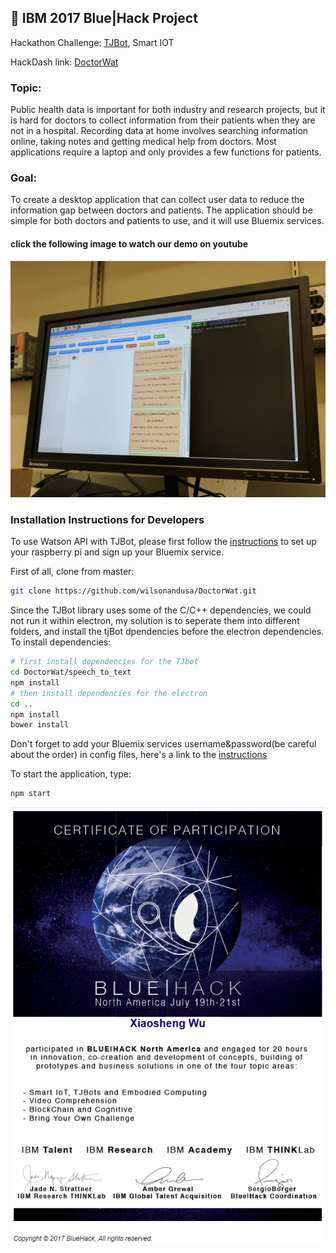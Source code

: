 ## 🤖️ IBM 2017 Blue|Hack Project
 Hackathon Challenge: [TJBot](https://ibmtjbot.github.io), Smart IOT

HackDash link: [DoctorWat](https://hackdash.org/dashboards/bluehackus)
### Topic:
Public health data is important for both industry and research projects, but it is hard for doctors to collect information from their patients when they are not in a hospital. Recording data at home involves searching information online, taking notes and getting medical help from doctors. Most applications require a laptop and only provides a few functions for patients.

### Goal:
 To create a desktop application that can collect user data to reduce the information gap between doctors and patients. The application should be simple for both doctors and patients to use, and it will use Bluemix services.

#### click the following image to watch our demo on youtube
[![IMAGE ALT TEXT HERE](./doctorwat.jpg)](https://www.youtube.com/watch?v=8t4sXKKVstY&t=25s)
### Installation Instructions for Developers
To use Watson API with TJBot, please first follow the [instructions](http://www.instructables.com/id/Use-Your-Voice-to-Control-a-Light-With-Watson/) to set up your raspberry pi and sign up your Bluemix service.

First of all, clone from master:
```bash
git clone https://github.com/wilsonandusa/DoctorWat.git
```
Since the TJBot library uses some of the C/C++ dependencies, we could not run it within electron, my solution is to seperate them into different folders, and install the tjBot dpendencies before the electron dependencies.  
To install dependencies:
```bash
# first install dependencies for the TJbot
cd DoctorWat/speech_to_text
npm install
# then install dependencies for the electron
cd ..
npm install
bower install
```
Don't forget to add your Bluemix services username&password(be careful about the order) in config files, here's a link to the [instructions](https://github.com/wilsonandusa/DoctorWat/tree/master/speech_to_text)


To start the application, type:
```bash
npm start
```

[![IMAGE ALT TEXT HERE](./bluehack.png)](https://www.youtube.com/watch?v=8t4sXKKVstY&t=25s)
